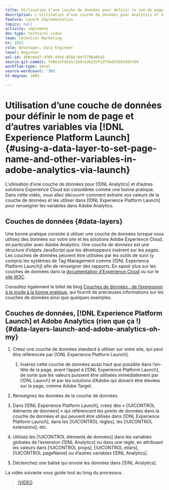 ```yaml
---
title: Utilisation dʼune couche de données pour définir le nom de page et dʼautres variables dans Adobe Analytics via Launch
description: L’utilisation d’une couche de données pour Analytics et d’autres solutions Experience Cloud est considérée comme une bonne pratique. Dans cette vidéo, vous allez découvrir comment extraire vos valeurs de la couche de données et les utiliser dans Launch pour renseigner les variables dans Adobe Analytics.
feature: Launch Implementation
topics: null
activity: implement
doc-type: technical video
team: Technical Marketing
kt: 1852
role: Developer, Data Engineer
level: Beginner
exl-id: 408ceb47-df05-4456-85bb-0ef2798a05a5
source-git-commit: fe861dfd541c1b9cb3b233fa3f56d55054305fd9
workflow-type: tm+mt
source-wordcount: '365'
ht-degree: 100%

---
```


# Utilisation d’une couche de données pour définir le nom de page et d’autres variables via [!DNL Experience Platform Launch] {#using-a-data-layer-to-set-page-name-and-other-variables-in-adobe-analytics-via-launch}

L’utilisation d’une couche de données pour [!DNL Analytics] et d’autres solutions Experience Cloud est considérée comme une bonne pratique. Dans cette vidéo, vous allez découvrir comment extraire vos valeurs de la couche de données et les utiliser dans [!DNL Experience Platform Launch] pour renseigner les variables dans Adobe Analytics.

## Couches de données {#data-layers}

Une bonne pratique consiste à utiliser une couche de données lorsque vous utilisez des données sur votre site et les solutions Adobe Experience Cloud, en particulier avec Adobe Analytics. Une _couche de données_ est une structure d’objets JavaScript que les développeurs insèrent sur les pages. Les couches de données peuvent être utilisées par les outils de suivi (y compris les systèmes de Tag Management comme [!DNL Experience Platform Launch]) afin de renseigner des rapports. En savoir plus sur les couches de données dans la [documentation d’Experience Cloud](https://experienceleague.adobe.com/docs/analytics/implementation/prepare/data-layer.html?lang=fr) ou sur le [site W3C](https://www.w3.org/).

Consultez également le billet de blog [Couches de données : de l’expression à la mode à la bonne pratique](https://theblog.adobe.com/data-layers-buzzword-best-practice/), qui fournit de précieuses informations sur les couches de données ainsi que quelques exemples.

## Couches de données, [!DNL Experience Platform Launch] et Adobe Analytics (rien que ça !) {#data-layers-launch-and-adobe-analytics-oh-my}

1. Créez une couche de données standard à utiliser sur votre site, qui peut être référencée par [!DNL Experience Platform Launch].

   1. Insérez cette couche de données aussi haut que possible dans l’en-tête de la page, avant l’appel à [!DNL Experience Platform Launch], de sorte que les valeurs puissent être utilisées immédiatement par [!DNL Launch] et par les solutions d’Adobe qui doivent être élevées sur la page, comme Adobe Target.

1. Renseignez les données de la couche de données.
1. Dans [!DNL Experience Platform Launch], créez des « [!UICONTROL éléments de données] » qui référencent les points de données dans la couche de données et qui peuvent être utilisés dans [!DNL Experience Platform Launch], dans les [!UICONTROL règles], les [!UICONTROL extensions], etc.
1. Utilisez les [!UICONTROL éléments de données] dans les variables globales de l’extension [!DNL Analytics] ou dans une règle, en attribuant les valeurs dans [!UICONTROL props], [!UICONTROL eVars], [!UICONTROL pageName] ou d’autres variables [!DNL Analytics].
1. Déclenchez une balise qui envoie les données dans [!DNL Analytics].

La vidéo suivante vous guide tout au long du processus.

>[!VIDEO](https://video.tv.adobe.com/v/25899/?quality=12)
